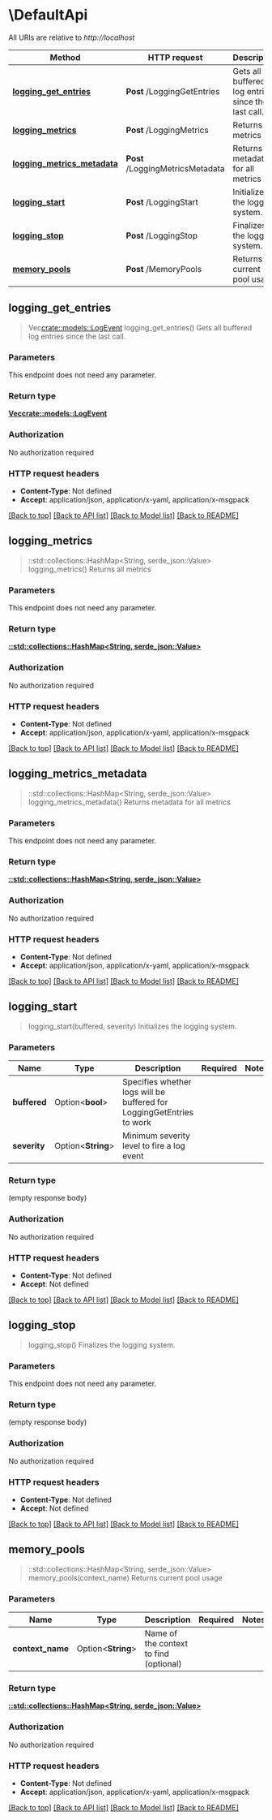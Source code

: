 # \DefaultApi

All URIs are relative to *http://localhost*

Method | HTTP request | Description
------------- | ------------- | -------------
[**logging_get_entries**](DefaultApi.md#logging_get_entries) | **Post** /LoggingGetEntries | Gets all buffered log entries since the last call.
[**logging_metrics**](DefaultApi.md#logging_metrics) | **Post** /LoggingMetrics | Returns all metrics
[**logging_metrics_metadata**](DefaultApi.md#logging_metrics_metadata) | **Post** /LoggingMetricsMetadata | Returns metadata for all metrics
[**logging_start**](DefaultApi.md#logging_start) | **Post** /LoggingStart | Initializes the logging system.
[**logging_stop**](DefaultApi.md#logging_stop) | **Post** /LoggingStop | Finalizes the logging system.
[**memory_pools**](DefaultApi.md#memory_pools) | **Post** /MemoryPools | Returns current pool usage



## logging_get_entries

> Vec<crate::models::LogEvent> logging_get_entries()
Gets all buffered log entries since the last call.

### Parameters

This endpoint does not need any parameter.

### Return type

[**Vec<crate::models::LogEvent>**](LogEvent.md)

### Authorization

No authorization required

### HTTP request headers

- **Content-Type**: Not defined
- **Accept**: application/json, application/x-yaml, application/x-msgpack

[[Back to top]](#) [[Back to API list]](../README.md#documentation-for-api-endpoints) [[Back to Model list]](../README.md#documentation-for-models) [[Back to README]](../README.md)


## logging_metrics

> ::std::collections::HashMap<String, serde_json::Value> logging_metrics()
Returns all metrics

### Parameters

This endpoint does not need any parameter.

### Return type

[**::std::collections::HashMap<String, serde_json::Value>**](serde_json::Value.md)

### Authorization

No authorization required

### HTTP request headers

- **Content-Type**: Not defined
- **Accept**: application/json, application/x-yaml, application/x-msgpack

[[Back to top]](#) [[Back to API list]](../README.md#documentation-for-api-endpoints) [[Back to Model list]](../README.md#documentation-for-models) [[Back to README]](../README.md)


## logging_metrics_metadata

> ::std::collections::HashMap<String, serde_json::Value> logging_metrics_metadata()
Returns metadata for all metrics

### Parameters

This endpoint does not need any parameter.

### Return type

[**::std::collections::HashMap<String, serde_json::Value>**](serde_json::Value.md)

### Authorization

No authorization required

### HTTP request headers

- **Content-Type**: Not defined
- **Accept**: application/json, application/x-yaml, application/x-msgpack

[[Back to top]](#) [[Back to API list]](../README.md#documentation-for-api-endpoints) [[Back to Model list]](../README.md#documentation-for-models) [[Back to README]](../README.md)


## logging_start

> logging_start(buffered, severity)
Initializes the logging system.

### Parameters


Name | Type | Description  | Required | Notes
------------- | ------------- | ------------- | ------------- | -------------
**buffered** | Option<**bool**> | Specifies whether logs will be buffered for LoggingGetEntries to work |  |
**severity** | Option<**String**> | Minimum severity level to fire a log event |  |

### Return type

 (empty response body)

### Authorization

No authorization required

### HTTP request headers

- **Content-Type**: Not defined
- **Accept**: Not defined

[[Back to top]](#) [[Back to API list]](../README.md#documentation-for-api-endpoints) [[Back to Model list]](../README.md#documentation-for-models) [[Back to README]](../README.md)


## logging_stop

> logging_stop()
Finalizes the logging system.

### Parameters

This endpoint does not need any parameter.

### Return type

 (empty response body)

### Authorization

No authorization required

### HTTP request headers

- **Content-Type**: Not defined
- **Accept**: Not defined

[[Back to top]](#) [[Back to API list]](../README.md#documentation-for-api-endpoints) [[Back to Model list]](../README.md#documentation-for-models) [[Back to README]](../README.md)


## memory_pools

> ::std::collections::HashMap<String, serde_json::Value> memory_pools(context_name)
Returns current pool usage

### Parameters


Name | Type | Description  | Required | Notes
------------- | ------------- | ------------- | ------------- | -------------
**context_name** | Option<**String**> | Name of the context to find (optional) |  |

### Return type

[**::std::collections::HashMap<String, serde_json::Value>**](serde_json::Value.md)

### Authorization

No authorization required

### HTTP request headers

- **Content-Type**: Not defined
- **Accept**: application/json, application/x-yaml, application/x-msgpack

[[Back to top]](#) [[Back to API list]](../README.md#documentation-for-api-endpoints) [[Back to Model list]](../README.md#documentation-for-models) [[Back to README]](../README.md)

